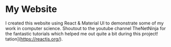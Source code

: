 # My Website
I created this website using React & Material UI to demonstrate some of my work in computer science. Shoutout to the youtube channel TheNetNinja for the fantastic tutorials which helped me out quite a bit during this project! 
tation](https://reactjs.org/).

